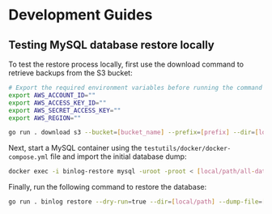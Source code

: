 # Development Guides

## Testing MySQL database restore locally

To test the restore process locally, first use the download command to retrieve backups from the S3 bucket:

```sh
# Export the required environment variables before running the command
export AWS_ACCOUNT_ID=""
export AWS_ACCESS_KEY_ID=""
export AWS_SECRET_ACCESS_KEY=""
export AWS_REGION=""

go run . download s3 --bucket=[bucket_name] --prefix=[prefix] --dir=[local/path]
```

Next, start a MySQL container using the `testutils/docker/docker-compose.yml` file and import the initial database dump:

```sh
docker exec -i binlog-restore mysql -uroot -proot < [local/path/all-databasedump]
```

Finally, run the following command to restore the database:

```sh
go run . binlog restore --dry-run=true --dir=[local/path] --dump-file=[local/path/all-databasedump] | sudo docker exec -i binlog-restore mysql -uroot -proot
```